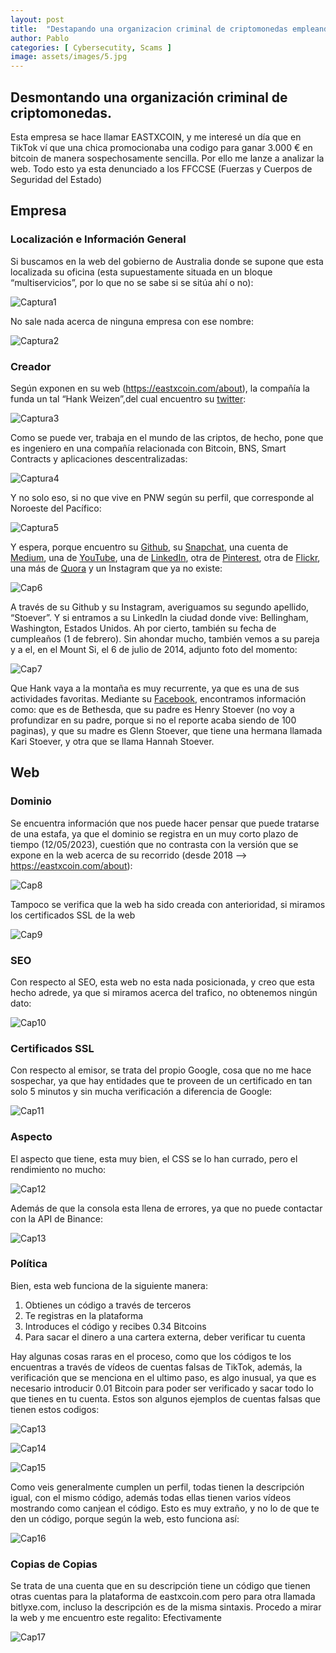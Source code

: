 ```yaml
---
layout: post
title:  "Destapando una organizacion criminal de criptomonedas empleando OSINT"
author: Pablo
categories: [ Cybersecutity, Scams ]
image: assets/images/5.jpg
---
```


## Desmontando una organización criminal de criptomonedas.

Esta empresa se hace llamar EASTXCOIN, y me interesé un día que en TikTok ví que una chica promocionaba una codigo para ganar 3.000 € en bitcoin de manera sospechosamente sencilla. Por ello me lanze a analizar la web. Todo esto ya esta denunciado a los FFCCSE (Fuerzas y Cuerpos de Seguridad del Estado)

## Empresa

### Localización e Información General

Si buscamos en la web del gobierno de Australia donde se supone que esta localizada su oficina (esta supuestamente situada en un bloque “multiservicios”, por lo que no se sabe si se sitúa ahí o no):

![Captura1](/assets/imagee.png)

No sale nada acerca de ninguna empresa con ese nombre:

![Captura2](/assets/image-1.png)

### Creador

Según exponen en su web (https://eastxcoin.com/about), la compañía la funda un tal “Hank Weizen”,del cual encuentro su [twitter](https://twitter.com/heynky):

![Captura3](/assets/image-2.png)

Como se puede ver, trabaja en el mundo de las criptos, de hecho, pone que es ingeniero en una
compañía relacionada con Bitcoin, BNS, Smart Contracts y aplicaciones descentralizadas:

![Captura4](/assets/image-3.png)

Y no solo eso, si no que vive en PNW según su perfil, que corresponde al Noroeste del Pacífico:

![Captura5](/assets/image-4.png)

Y espera, porque encuentro su [Github](https://github.com/hstove), su [Snapchat](https://www.snapchat.com/add/heynky), una cuenta de [Medium](https://medium.com/@heynky), una de [YouTube](https://www.youtube.com/@HankStoever), una de [LinkedIn](https://www.linkedin.com/in/hankstoever/), otra de [Pinterest](https://www.pinterest.es/stankyhanky/), otra de [Flickr](https://www.flickr.com/photos/21565025%40N05), una más de [Quora](https://www.quora.com/profile/Hank-Stoever) y un Instagram que ya no existe:

![Cap6](/assets/image-5.png)

A través de su Github y su Instagram, averiguamos su segundo apellido, “Stoever”. Y si entramos a su LinkedIn la ciudad donde vive: Bellingham, Washington, Estados Unidos. Ah por cierto, también su fecha de cumpleaños (1 de febrero). Sin ahondar mucho, también vemos a su pareja y a el, en el Mount Si, el 6 de julio de 2014, adjunto foto del momento:

![Cap7](/assets/image-6.png)

Que Hank vaya a la montaña es muy recurrente, ya que es una de sus actividades favoritas.
Mediante su [Facebook](https://www.facebook.com/hank.stoever), encontramos información como: que es de Bethesda, que su padre es Henry
Stoever (no voy a profundizar en su padre, porque si no el reporte acaba siendo de 100 paginas), y que su madre es Glenn Stoever, que tiene una hermana llamada Kari Stoever, y otra que se llama Hannah Stoever.

## Web

### Dominio

Se encuentra información que nos puede hacer pensar que puede tratarse de una estafa, ya que el
dominio se registra en un muy corto plazo de tiempo (12/05/2023), cuestión que no contrasta con la versión que se expone en la web acerca de su recorrido (desde 2018 —> https://eastxcoin.com/about):

![Cap8](/assets/image-7.png)

Tampoco se verifica que la web ha sido creada con anterioridad, si miramos los certificados SSL de la web

![Cap9](/assets/image-8.png)

### SEO

Con respecto al SEO, esta web no esta nada posicionada, y creo que esta hecho adrede, ya que si
miramos acerca del trafico, no obtenemos ningún dato:

![Cap10](/assets/image-9.png)

### Certificados SSL

Con respecto al emisor, se trata del propio Google, cosa que no me hace sospechar, ya que hay
entidades que te proveen de un certificado en tan solo 5 minutos y sin mucha verificación a diferencia de Google:

![Cap11](/assets/image-10.png)

### Aspecto

El aspecto que tiene, esta muy bien, el CSS se lo han currado, pero el rendimiento no mucho:

![Cap12](/assets/image-11.png)

Además de que la consola esta llena de errores, ya que no puede contactar con la API de Binance:

![Cap13](/assets/image-12.png)

### Política

Bien, esta web funciona de la siguiente manera:
1. Obtienes un código a través de terceros
2. Te registras en la plataforma
3. Introduces el código y recibes 0.34 Bitcoins
4. Para sacar el dinero a una cartera externa, deber verificar tu cuenta

Hay algunas cosas raras en el proceso, como que los códigos te los encuentras a través de vídeos de cuentas falsas de TikTok, además, la verificación que se menciona en el ultimo paso, es algo inusual, ya que es necesario introducir 0.01 Bitcoin para poder ser verificado y sacar todo lo que tienes en tu cuenta. Estos son algunos ejemplos de cuentas falsas que tienen estos codigos:

![Cap13](/assets/image-13.png)

![Cap14](/assets/image-14.png)

![Cap15](/assets/image-15.png)

Como veis generalmente cumplen un perfil, todas tienen la descripción igual, con el mismo código, además todas ellas tienen varios vídeos mostrando como canjean el código. Esto es muy extraño, y no lo de que te den un código, porque según la web, esto funciona así:

![Cap16](/assets/image-16.png)

### Copias de Copias

Se trata de una cuenta que en su descripción tiene un código que tienen otras cuentas para la
plataforma de eastxcoin.com pero para otra llamada bitlyxe.com, incluso la descripción es de la
misma sintaxis. Procedo a mirar la web y me encuentro este regalito:
Efectivamente

![Cap17](/assets/image-17.png)